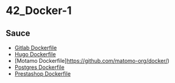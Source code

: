 # 42_Docker-1

## Sauce

- [Gitlab Dockerfile](https://hub.docker.com/r/gitlab/gitlab-ce/)
- [Hugo Dockerfile](https://hub.docker.com/r/publysher/hugo/)
- [Motamo Dockerfile]https://github.com/matomo-org/docker/)
- [Postgres Dockerfile](https://hub.docker.com/r/kiasaki/alpine-postgres)
- [Prestashop Dockerfile](https://hub.docker.com/r/prestashop/prestashop/)
